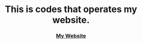 <h1 align="center">This is codes that operates my website.</h1>



<h3 align="center"><a href="https://AnonymousX2005.github.io">My Website</a></h3>
